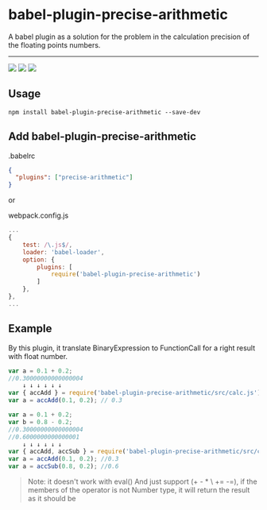 # babel-plugin-precise-arithmetic

A babel plugin as a solution for the problem in the calculation precision of the floating points numbers.

---

![](https://img.shields.io/badge/build-passing-green) ![](https://img.shields.io/github/license/hx-dl/babel-plugin-precise-arithmetic) ![](https://img.shields.io/github/stars/hx-dl/babel-plugin-precise-arithmetic?label=star&style=social)

## Usage

```
npm install babel-plugin-precise-arithmetic --save-dev
```

## Add babel-plugin-precise-arithmetic

.babelrc

```json
{
  "plugins": ["precise-arithmetic"]
}
```

or

webpack.config.js

```js
...
{
	test: /\.js$/,
	loader: 'babel-loader',
	option: {
		plugins: [
			require('babel-plugin-precise-arithmetic')
		]
	},
},
...
```

## Example

By this plugin, it translate BinaryExpression to FunctionCall for a right result with float number.

```js
var a = 0.1 + 0.2;
//0.30000000000000004
	↓ ↓ ↓ ↓ ↓ ↓
var { accAdd } = require('babel-plugin-precise-arithmetic/src/calc.js');
var a = accAdd(0.1, 0.2); // 0.3
```

```js
var a = 0.1 + 0.2;
var b = 0.8 - 0.2;
//0.30000000000000004
//0.6000000000000001
	↓ ↓ ↓ ↓ ↓ ↓
var { accAdd, accSub } = require('babel-plugin-precise-arithmetic/src/calc.js');
var a = accAdd(0.1, 0.2); //0.3
var a = accSub(0.8, 0.2); //0.6


```

> Note: it doesn't work with eval() And just support (+ - \* \ += -=), if the members of the operator is not Number type, it will return the result as it should be
